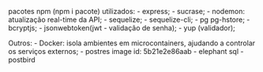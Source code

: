 pacotes npm (npm i pacote) utilizados:
    - express;
    - sucrase;
    - nodemon: atualização real-time da API;
    - sequelize;
    - sequelize-cli;
    - pg pg-hstore;
    - bcryptjs;
    - jsonwebtoken(jwt - validação de senha);
    - yup (validador);

Outros:
    - Docker: isola ambientes em microcontainers, ajudando a controlar os serviços externos;
        - postres image id: 5b21e2e86aab
    - elephant sql
    - postbird